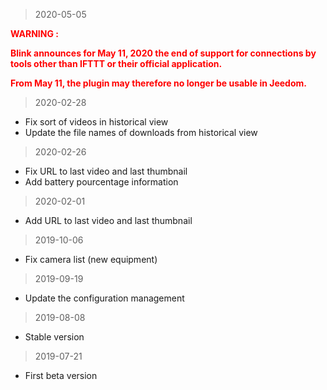 > 2020-05-05

<span style='color:red'>**WARNING :**</span>

<span style='color:red'>**Blink announces for May 11, 2020 the end of support for connections by tools other than IFTTT or their official application.**</span>

<span style='color:red'>**From May 11, the plugin may therefore no longer be usable in Jeedom.**</span>

> 2020-02-28
  + Fix sort of videos in historical view
  + Update the file names of downloads from historical view

> 2020-02-26
  + Fix URL to last video and last thumbnail
  + Add battery pourcentage information 

> 2020-02-01 
  + Add URL to last video and last thumbnail

> 2019-10-06
  + Fix camera list (new equipment)

> 2019-09-19
  + Update the configuration management

> 2019-08-08
  + Stable version

> 2019-07-21
  + First beta version 
